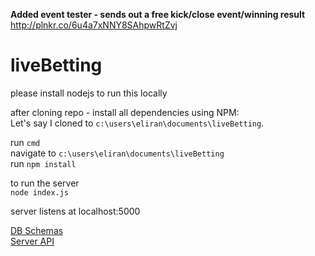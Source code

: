 **Added event tester - sends out a free kick/close event/winning result**  
http://plnkr.co/6u4a7xNNY8SAhpwRtZvj


# liveBetting

please install nodejs to run this locally

after cloning repo - install all dependencies using NPM:  
Let's say I cloned to `c:\users\eliran\documents\liveBetting`.  

run `cmd`  
navigate to `c:\users\eliran\documents\liveBetting`  
run `npm install`

to run the server  
`node index.js`

server listens at localhost:5000

[DB Schemas](https://github.com/elirankon/liveBetting/wiki/DB-Schemas)  
[Server API](https://github.com/elirankon/liveBetting/wiki/Server-API)
